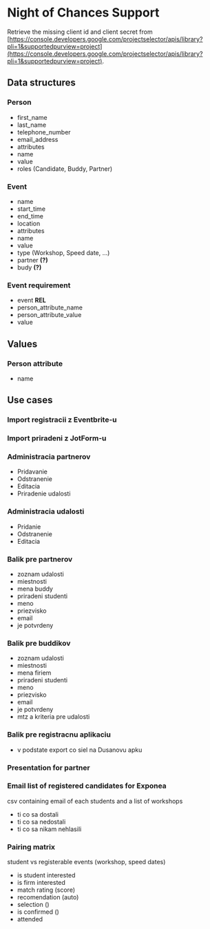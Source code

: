# Night of Chances Support

Retrieve the missing client id and client secret from [https://console.developers.google.com/projectselector/apis/library?pli=1&supportedpurview=project](https://console.developers.google.com/projectselector/apis/library?pli=1&supportedpurview=project).

## Data structures

### Person
- first_name
- last_name
- telephone_number
- email_address
- attributes
 - name
 - value
- roles (Candidate, Buddy, Partner)

### Event
- name
- start_time
- end_time
- location
- attributes
 - name
 - value
- type (Workshop, Speed date, ...)
- partner **(?)**
- budy **(?)**

### Event requirement
- event **REL**
- person_attribute_name
- person_attribute_value
- value

## Values

### Person attribute
- name

## Use cases

### Import registracii z Eventbrite-u

### Import priradeni z JotForm-u

### Administracia partnerov
- Pridavanie
- Odstranenie
- Editacia
- Priradenie udalosti

### Administracia udalosti
- Pridanie
- Odstranenie
- Editacia

### Balik pre partnerov
- zoznam udalosti
- miestnosti
- mena buddy
- priradeni studenti
 - meno
 - priezvisko
 - email
 - je potvrdeny

### Balik pre buddikov
- zoznam udalosti
- miestnosti
- mena firiem
- priradeni studenti
 - meno
 - priezvisko
 - email
 - je potvrdeny
- mtz a kriteria pre udalosti

### Balik pre registracnu aplikaciu
- v podstate export co siel na Dusanovu apku

### Presentation for partner

### Email list of registered candidates for Exponea
csv containing email of each students and a list of workshops
- ti co sa dostali
- ti co sa nedostali
- ti co sa nikam nehlasili

### Pairing matrix
student vs registerable events (workshop, speed dates)
- is student interested
- is firm interested
- match rating (score)
- recomendation (auto)
- selection ()
- is confirmed ()
- attended
